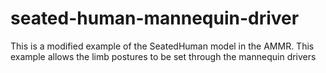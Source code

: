 # seated-human-mannequin-driver
This is a modified example of the SeatedHuman model in the AMMR. This example allows the limb postures to be set through the mannequin drivers
